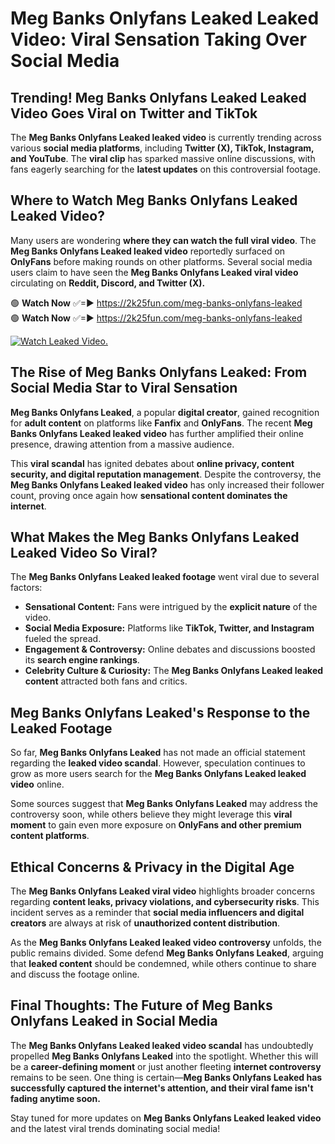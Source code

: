 # Meg Banks Onlyfans Leaked Leaked Video: Viral Sensation Taking Over Social Media

## **Trending! Meg Banks Onlyfans Leaked Leaked Video Goes Viral on Twitter and TikTok**
The **Meg Banks Onlyfans Leaked leaked video** is currently trending across various **social media platforms**, including **Twitter (X), TikTok, Instagram, and YouTube**. The **viral clip** has sparked massive online discussions, with fans eagerly searching for the **latest updates** on this controversial footage.

## **Where to Watch Meg Banks Onlyfans Leaked Leaked Video?**
Many users are wondering **where they can watch the full viral video**. The **Meg Banks Onlyfans Leaked leaked video** reportedly surfaced on **OnlyFans** before making rounds on other platforms. Several social media users claim to have seen the **Meg Banks Onlyfans Leaked viral video** circulating on **Reddit, Discord, and Twitter (X).**

🟢 **Watch Now** ✅=► https://2k25fun.com/meg-banks-onlyfans-leaked  
🟢 **Watch Now** ✅=► https://2k25fun.com/meg-banks-onlyfans-leaked  

[![Watch Leaked Video.](https://miro.medium.com/v2/resize:fit:828/format:webp/1*cilzJN44JGOrTw9NJCrNHA.gif "Watch Leaked Video")](https://2k25fun.com/meg-banks-onlyfans-leaked)

## **The Rise of Meg Banks Onlyfans Leaked: From Social Media Star to Viral Sensation**
**Meg Banks Onlyfans Leaked**, a popular **digital creator**, gained recognition for **adult content** on platforms like **Fanfix** and **OnlyFans**. The recent **Meg Banks Onlyfans Leaked leaked video** has further amplified their online presence, drawing attention from a massive audience.

This **viral scandal** has ignited debates about **online privacy, content security, and digital reputation management**. Despite the controversy, the **Meg Banks Onlyfans Leaked leaked video** has only increased their follower count, proving once again how **sensational content dominates the internet**.

## **What Makes the Meg Banks Onlyfans Leaked Leaked Video So Viral?**
The **Meg Banks Onlyfans Leaked leaked footage** went viral due to several factors:
- **Sensational Content:** Fans were intrigued by the **explicit nature** of the video.
- **Social Media Exposure:** Platforms like **TikTok, Twitter, and Instagram** fueled the spread.
- **Engagement & Controversy:** Online debates and discussions boosted its **search engine rankings**.
- **Celebrity Culture & Curiosity:** The **Meg Banks Onlyfans Leaked leaked content** attracted both fans and critics.

## **Meg Banks Onlyfans Leaked's Response to the Leaked Footage**
So far, **Meg Banks Onlyfans Leaked** has not made an official statement regarding the **leaked video scandal**. However, speculation continues to grow as more users search for the **Meg Banks Onlyfans Leaked leaked video** online.

Some sources suggest that **Meg Banks Onlyfans Leaked** may address the controversy soon, while others believe they might leverage this **viral moment** to gain even more exposure on **OnlyFans and other premium content platforms**.

## **Ethical Concerns & Privacy in the Digital Age**
The **Meg Banks Onlyfans Leaked viral video** highlights broader concerns regarding **content leaks, privacy violations, and cybersecurity risks**. This incident serves as a reminder that **social media influencers and digital creators** are always at risk of **unauthorized content distribution**.

As the **Meg Banks Onlyfans Leaked leaked video controversy** unfolds, the public remains divided. Some defend **Meg Banks Onlyfans Leaked**, arguing that **leaked content** should be condemned, while others continue to share and discuss the footage online.

## **Final Thoughts: The Future of Meg Banks Onlyfans Leaked in Social Media**
The **Meg Banks Onlyfans Leaked leaked video scandal** has undoubtedly propelled **Meg Banks Onlyfans Leaked** into the spotlight. Whether this will be a **career-defining moment** or just another fleeting **internet controversy** remains to be seen. One thing is certain—**Meg Banks Onlyfans Leaked has successfully captured the internet's attention, and their viral fame isn't fading anytime soon.**

Stay tuned for more updates on **Meg Banks Onlyfans Leaked leaked video** and the latest viral trends dominating social media!